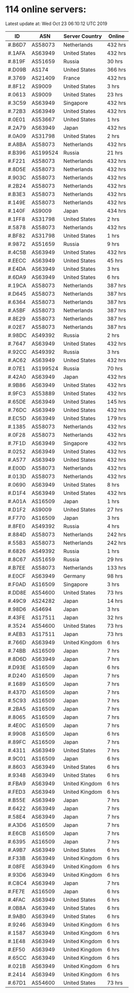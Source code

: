# 114 online servers:

Latest update at: Wed Oct 23 06:10:12 UTC 2019

| ID | ASN | Server Country | Online |
| -- | --- | -------------- | ------ |
| #.B6D7 | AS58073 | Netherlands | 432 hrs |
| #.1AFA | AS63949 | United States | 432 hrs |
| #.819F | AS51659 | Russia | 30 hrs |
| #.D09B | AS174 | United States | 366 hrs |
| #.3769 | AS21409 | France | 432 hrs |
| #.8F12 | AS9009 | United States | 3 hrs |
| #.0613 | AS9009 | United States | 23 hrs |
| #.3C59 | AS63949 | Singapore | 432 hrs |
| #.72B3 | AS63949 | United States | 432 hrs |
| #.0E01 | AS53667 | United States | 1 hrs |
| #.2A79 | AS63949 | Japan | 432 hrs |
| #.0A09 | AS31798 | United States | 2 hrs |
| #.A8BA | AS58073 | Netherlands | 432 hrs |
| #.B396 | AS199524 | Russia | 21 hrs |
| #.F221 | AS58073 | Netherlands | 432 hrs |
| #.8D5E | AS58073 | Netherlands | 432 hrs |
| #.903C | AS58073 | Netherlands | 432 hrs |
| #.2B24 | AS58073 | Netherlands | 432 hrs |
| #.B3E3 | AS58073 | Netherlands | 432 hrs |
| #.149E | AS58073 | Netherlands | 432 hrs |
| #.140F | AS9009 | Japan | 434 hrs |
| #.1FF8 | AS31798 | United States | 2 hrs |
| #.5878 | AS58073 | Netherlands | 432 hrs |
| #.BF82 | AS31798 | United States | 1 hrs |
| #.9872 | AS51659 | Russia | 9 hrs |
| #.4C5B | AS63949 | United States | 432 hrs |
| #.EECC | AS63949 | United States | 45 hrs |
| #.E4DA | AS63949 | United States | 3 hrs |
| #.6DA9 | AS63949 | United States | 6 hrs |
| #.19CA | AS58073 | Netherlands | 387 hrs |
| #.D645 | AS58073 | Netherlands | 387 hrs |
| #.6364 | AS58073 | Netherlands | 387 hrs |
| #.A5BF | AS58073 | Netherlands | 387 hrs |
| #.8E29 | AS58073 | Netherlands | 387 hrs |
| #.02E7 | AS58073 | Netherlands | 387 hrs |
| #.98DC | AS49392 | Russia | 2 hrs |
| #.7647 | AS63949 | United States | 432 hrs |
| #.92CC | AS49392 | Russia | 3 hrs |
| #.AC62 | AS63949 | United States | 432 hrs |
| #.07E1 | AS199524 | Russia | 70 hrs |
| #.42A0 | AS63949 | Japan | 432 hrs |
| #.9B86 | AS63949 | United States | 432 hrs |
| #.9FC3 | AS53889 | United States | 432 hrs |
| #.65DE | AS63949 | United States | 145 hrs |
| #.76DC | AS63949 | United States | 432 hrs |
| #.EC5D | AS63949 | United States | 179 hrs |
| #.1385 | AS58073 | Netherlands | 432 hrs |
| #.0F28 | AS58073 | Netherlands | 432 hrs |
| #.7F1D | AS63949 | Singapore | 432 hrs |
| #.0252 | AS63949 | United States | 432 hrs |
| #.A577 | AS63949 | United States | 432 hrs |
| #.E00D | AS58073 | Netherlands | 432 hrs |
| #.013D | AS58073 | Netherlands | 432 hrs |
| #.0690 | AS63949 | United States | 8 hrs |
| #.D1F4 | AS63949 | United States | 432 hrs |
| #.A01A | AS16509 | Japan | 1 hrs |
| #.D1F2 | AS9009 | United States | 27 hrs |
| #.F770 | AS16509 | Japan | 3 hrs |
| #.8FE0 | AS49392 | Russia | 4 hrs |
| #.884D | AS58073 | Netherlands | 242 hrs |
| #.55B3 | AS58073 | Netherlands | 242 hrs |
| #.6826 | AS49392 | Russia | 1 hrs |
| #.8C67 | AS51659 | Russia | 29 hrs |
| #.B7EE | AS58073 | Netherlands | 133 hrs |
| #.E0CF | AS63949 | Germany | 98 hrs |
| #.F0AD | AS16509 | Singapore | 3 hrs |
| #.DD8E | AS54600 | United States | 73 hrs |
| #.49C9 | AS24282 | Japan | 14 hrs |
| #.98D6 | AS4694 | Japan | 3 hrs |
| #.43FE | AS17511 | Japan | 32 hrs |
| #.3524 | AS54600 | United States | 73 hrs |
| #.AEB3 | AS17511 | Japan | 73 hrs |
| #.766D | AS63949 | United Kingdom | 6 hrs |
| #.74BB | AS16509 | Japan | 7 hrs |
| #.8D6D | AS63949 | Japan | 7 hrs |
| #.D93E | AS16509 | Japan | 6 hrs |
| #.D240 | AS16509 | Japan | 7 hrs |
| #.1689 | AS16509 | Japan | 7 hrs |
| #.437D | AS16509 | Japan | 7 hrs |
| #.5C93 | AS16509 | Japan | 7 hrs |
| #.2BA5 | AS16509 | Japan | 7 hrs |
| #.8065 | AS16509 | Japan | 7 hrs |
| #.4E0C | AS16509 | Japan | 7 hrs |
| #.9908 | AS16509 | Japan | 6 hrs |
| #.89FC | AS16509 | Japan | 7 hrs |
| #.4311 | AS63949 | United States | 7 hrs |
| #.9C01 | AS16509 | Japan | 6 hrs |
| #.8603 | AS63949 | United States | 6 hrs |
| #.9348 | AS63949 | United States | 6 hrs |
| #.FBA9 | AS63949 | United Kingdom | 6 hrs |
| #.FED3 | AS63949 | United Kingdom | 6 hrs |
| #.B55E | AS63949 | Japan | 7 hrs |
| #.6422 | AS63949 | Japan | 7 hrs |
| #.58E4 | AS63949 | Japan | 7 hrs |
| #.A3D6 | AS16509 | Japan | 7 hrs |
| #.E6CB | AS16509 | Japan | 7 hrs |
| #.6395 | AS16509 | Japan | 7 hrs |
| #.A9B7 | AS63949 | United States | 6 hrs |
| #.F33B | AS63949 | United Kingdom | 6 hrs |
| #.08FE | AS63949 | United Kingdom | 6 hrs |
| #.93D6 | AS63949 | United Kingdom | 6 hrs |
| #.C8C4 | AS63949 | Japan | 7 hrs |
| #.FE7E | AS16509 | Japan | 6 hrs |
| #.4FAC | AS63949 | United States | 6 hrs |
| #.0B8A | AS63949 | United States | 6 hrs |
| #.9AB0 | AS63949 | United States | 6 hrs |
| #.9246 | AS63949 | United Kingdom | 6 hrs |
| #.1587 | AS63949 | United Kingdom | 6 hrs |
| #.1E48 | AS63949 | United Kingdom | 6 hrs |
| #.EF50 | AS63949 | United Kingdom | 6 hrs |
| #.65CC | AS63949 | United Kingdom | 6 hrs |
| #.021B | AS63949 | United Kingdom | 6 hrs |
| #.2414 | AS63949 | United Kingdom | 6 hrs |
| #.67D1 | AS54600 | United States | 73 hrs |

